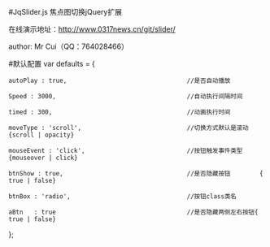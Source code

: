 #JqSlider.js
焦点图切换jQuery扩展

在线演示地址：http://www.0317news.cn/git/slider/

author: Mr Cui（QQ：764028466）

#默认配置
var defaults = {

    autoPlay : true,                                 //是否自动播放
    	 	 
    Speed : 3000,                                    //自动执行间隔时间
         
    timed : 300,                                     //动画执行时间
         
    moveType : 'scroll',                             //切换方式默认是滚动 {scroll | opacity}
         
    mouseEvent : 'click',                            //按钮触发事件类型{mouseover | click} 
         
    btnShow : true,                                  //是否隐藏按钮        { true | false}
         
    btnBox : 'radio',                                //按钮class类名                       
         
    aBtn   : true                                    //是否隐藏两侧左右按钮{ true | false}   
    	 	 
};
